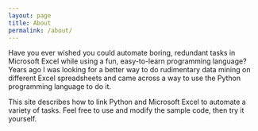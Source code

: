 ```yaml
---
layout: page
title: About
permalink: /about/
---
```


Have you ever wished you could automate boring, redundant tasks in Microsoft Excel
while using a fun, easy-to-learn programming language? Years ago I was looking
for a better way to do rudimentary data mining on different Excel spreadsheets
and came across a way to use the Python programming language to do it.

This site describes how to link Python and Microsoft Excel to automate a variety
of tasks. Feel free to use and modify the sample code, then try it yourself.

